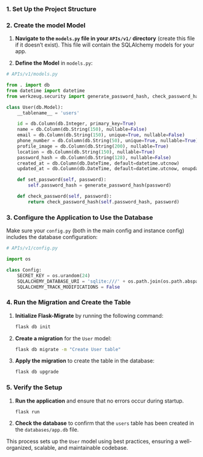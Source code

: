 ### **1. Set Up the Project Structure**

### **2. Create the model Model**

1. **Navigate to the `models.py` file in your `APIs/v1/` directory** (create this file if it doesn’t exist). This file will contain the SQLAlchemy models for your app.


4. **Define the Model** in `models.py`:

```python
# APIs/v1/models.py

from . import db
from datetime import datetime
from werkzeug.security import generate_password_hash, check_password_hash

class User(db.Model):
    __tablename__ = 'users'

    id = db.Column(db.Integer, primary_key=True)
    name = db.Column(db.String(150), nullable=False)
    email = db.Column(db.String(150), unique=True, nullable=False)
    phone_number = db.Column(db.String(50), unique=True, nullable=True)
    profile_image = db.Column(db.String(200), nullable=True)
    location = db.Column(db.String(150), nullable=True)
    password_hash = db.Column(db.String(128), nullable=False)
    created_at = db.Column(db.DateTime, default=datetime.utcnow)
    updated_at = db.Column(db.DateTime, default=datetime.utcnow, onupdate=datetime.utcnow)

    def set_password(self, password):
        self.password_hash = generate_password_hash(password)

    def check_password(self, password):
        return check_password_hash(self.password_hash, password)
```

### **3. Configure the Application to Use the Database**

Make sure your `config.py` (both in the main config and instance config) includes the database configuration:

```python
# APIs/v1/config.py

import os

class Config:
    SECRET_KEY = os.urandom(24)
    SQLALCHEMY_DATABASE_URI = 'sqlite:///' + os.path.join(os.path.abspath(os.path.dirname(__file__)), '..', 'databases', 'app.db')
    SQLALCHEMY_TRACK_MODIFICATIONS = False
```

### **4. Run the Migration and Create the Table**

1. **Initialize Flask-Migrate** by running the following command:
   ```bash
   flask db init
   ```

2. **Create a migration** for the `User` model:
   ```bash
   flask db migrate -m "Create User table"
   ```

3. **Apply the migration** to create the table in the database:
   ```bash
   flask db upgrade
   ```

### **5. Verify the Setup**

1. **Run the application** and ensure that no errors occur during startup.
   ```bash
   flask run
   ```

2. **Check the database** to confirm that the `users` table has been created in the `databases/app.db` file.

This process sets up the `User` model using best practices, ensuring a well-organized, scalable, and maintainable codebase.